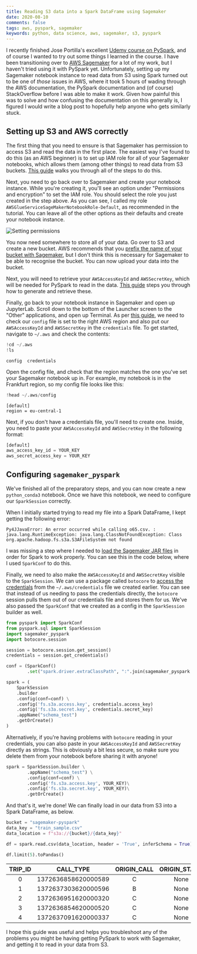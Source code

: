 ```yaml
---
title: Reading S3 data into a Spark DataFrame using Sagemaker  
date: 2020-08-10   
comments: false  
tags: aws, pyspark, sagemaker  
keywords: python, data science, aws, sagemaker, s3, pyspark
---
```


I recently finished Jose Portilla's excellent [Udemy course on PySpark](https://www.udemy.com/course/spark-and-python-for-big-data-with-pyspark/), and of course I wanted to try out some things I learned in the course. I have been transitioning over to [AWS Sagemaker](https://aws.amazon.com/sagemaker/) for a lot of my work, but I haven't tried using it with PySpark yet. Unfortunately, setting up my Sagemaker notebook instance to read data from S3 using Spark turned out to be one of _those_ issues in AWS, where it took 5 hours of wading through the AWS documentation, the PySpark documentation and (of course) StackOverflow before I was able to make it work. Given how painful this was to solve and how confusing the documentation on this generally is, I figured I would write a blog post to hopefully help anyone who gets similarly stuck.

## Setting up S3 and AWS correctly

The first thing that you need to ensure is that Sagemaker has permission to access S3 and read the data in the first place. The easiest way I've found to do this (as an AWS beginner) is to set up IAM role for all of your Sagemaker notebooks, which allows them (among other things) to read data from S3 buckets. [This guide](https://docs.aws.amazon.com/glue/latest/dg/create-an-iam-role-sagemaker-notebook.html) walks you through all of the steps to do this.

Next, you need to go back over to Sagemaker and create your notebook instance. While you're creating it, you'll see an option under "Permissions and encryption" to set the IAM role. You should select the role you just created in the step above. As you can see, I called my role `AWSGlueServiceSageMakerNotebookRole-Default`, as recommended in the tutorial. You can leave all of the other options as their defaults and create your notebook instance.  

<img src="/figure/sagemaker-spark-2.png" title="Setting permissions" style="display: block; margin: auto;" />

You now need somewhere to store all of your data. Go over to S3 and create a new bucket. AWS recommends that you [prefix the name of your bucket with Sagemaker](https://docs.aws.amazon.com/sagemaker/latest/dg/gs-config-permissions.html), but I don't think this is necessary for Sagemaker to be able to recognise the bucket. You can now upload your data into the bucket.  

Next, you will need to retrieve your `AWSAccessKeyId` and `AWSSecretKey`, which will be needed for PySpark to read in the data. [This guide](https://supsystic.com/documentation/id-secret-access-key-amazon-s3/) steps you through how to generate and retrieve these.

Finally, go back to your notebook instance in Sagemaker and open up JupyterLab. Scroll down to the bottom of the Launcher screen to the "Other" applications, and open up Terminal. As per [this guide](https://sagemaker-pyspark.readthedocs.io/en/latest/), we need to check our `config` file is set to the right AWS region and also put our `AWSAccessKeyId` and `AWSSecretKey` in the `credentials` file. To get started, navigate to `~/.aws` and check the contents:


```python
!cd ~/.aws
!ls
```

    config	credentials


Open the config file, and check that the region matches the one you've set your Sagemaker notebook up in. For example, my notebook is in the Frankfurt region, so my config file looks like this:


```python
!head ~/.aws/config
```

    [default]
    region = eu-central-1


Next, if you don't have a credentials file, you'll need to create one. Inside, you need to paste your `AWSAccessKeyId` and `AWSSecretKey` in the following format:


```python
[default]
aws_access_key_id = YOUR_KEY
aws_secret_access_key = YOUR_KEY
```

## Configuring `sagemaker_pyspark`

We've finished all of the preparatory steps, and you can now create a new `python_conda3` notebook. Once we have this notebook, we need to configure our `SparkSession` correctly.

When I initially started trying to read my file into a Spark DataFrame, I kept getting the following error: 

```
Py4JJavaError: An error occurred while calling o65.csv. : java.lang.RuntimeException: java.lang.ClassNotFoundException: Class org.apache.hadoop.fs.s3a.S3AFileSystem not found
``` 

I was missing a step where I needed to [load the Sagemaker JAR files](https://sagemaker-pyspark.readthedocs.io/en/latest/) in order for Spark to work properly. You can see this in the code below, where I used `SparkConf` to do this.

Finally, we need to also make the `AWSAccessKeyId` and `AWSSecretKey` visible to the `SparkSession`. We can use a package called `botocore` to [access the credentials](https://stackoverflow.com/questions/50499894/how-should-i-load-file-on-s3-using-spark) from the `~/.aws/credentials` file we created earlier. You can see that instead of us needing to pass the credentials directly, the `botocore` session pulls them out of our credentials file and stores them for us. We've also passed the `SparkConf` that we created as a config in the `SparkSession` builder as well.


```python
from pyspark import SparkConf
from pyspark.sql import SparkSession
import sagemaker_pyspark
import botocore.session

session = botocore.session.get_session()
credentials = session.get_credentials()

conf = (SparkConf()
        .set("spark.driver.extraClassPath", ":".join(sagemaker_pyspark.classpath_jars())))

spark = (
    SparkSession
    .builder
    .config(conf=conf) \
    .config('fs.s3a.access.key', credentials.access_key)
    .config('fs.s3a.secret.key', credentials.secret_key)
    .appName("schema_test")
    .getOrCreate()
)
```

Alternatively, if you're having problems with `botocore` reading in your credentials, you can also paste in your `AWSAccessKeyId` and `AWSSecretKey` directly as strings. This is obviously a bit less secure, so make sure you delete them from your notebook before sharing it with anyone!


```python
spark = SparkSession.builder \
        .appName("schema_test") \
        .config(conf=conf) \
        .config('fs.s3a.access.key', YOUR_KEY)\
        .config('fs.s3a.secret.key', YOUR_KEY)\
        .getOrCreate()
```

And that's it, we're done! We can finally load in our data from S3 into a Spark DataFrame, as below.


```python
bucket = "sagemaker-pyspark"
data_key = "train_sample.csv"
data_location = f"s3a://{bucket}/{data_key}"

df = spark.read.csv(data_location, header = 'True', inferSchema = True)

df.limit(5).toPandas()
```


<div>
<table class="table table-bordered">
  <thead>
    <tr style="text-align: right;">
      <th style="text-align:center"><b>TRIP_ID</b></th>
      <th style="text-align:center"><b>CALL_TYPE</b></th>
      <th style="text-align:center"><b>ORIGIN_CALL</b></th>
      <th style="text-align:center"><b>ORIGIN_STAND</b></th>
      <th style="text-align:center"><b>TAXI_ID</b></th>
      <th style="text-align:center"><b>TIMESTAMP</b></th>
    </tr>
  </thead>
  <tbody>
    <tr>
      <td style="text-align:center">0</td>
      <td style="text-align:center">1372636858620000589</td>
      <td style="text-align:center">C</td>
      <td style="text-align:center">None</td>
      <td style="text-align:center">NaN</td>
      <td style="text-align:center">20000589</td>
    </tr>
    <tr>
      <td style="text-align:center">1</td>
      <td style="text-align:center">1372637303620000596</td>
      <td style="text-align:center">B</td>
      <td style="text-align:center">None</td>
      <td style="text-align:center">7.0</td>
      <td style="text-align:center">20000596</td>
    </tr>
    <tr>
      <td style="text-align:center">2</td>
      <td style="text-align:center">1372636951620000320</td>
      <td style="text-align:center">C</td>
      <td style="text-align:center">None</td>
      <td style="text-align:center">NaN</td>
      <td style="text-align:center">20000320</td>
    </tr>
    <tr>
      <td style="text-align:center">3</td>
      <td style="text-align:center">1372636854620000520</td>
      <td style="text-align:center">C</td>
      <td style="text-align:center">None</td>
      <td style="text-align:center">NaN</td>
      <td style="text-align:center">20000520</td>
    </tr>
    <tr>
      <td style="text-align:center">4</td>
      <td style="text-align:center">1372637091620000337</td>
      <td style="text-align:center">C</td>
      <td style="text-align:center">None</td>
      <td style="text-align:center">NaN</td>
      <td style="text-align:center">20000337</td>
    </tr>
  </tbody>
</table>
</div>



I hope this guide was useful and helps you troubleshoot any of the problems you might be having getting PySpark to work with Sagemaker, and getting it to read in your data from S3.
